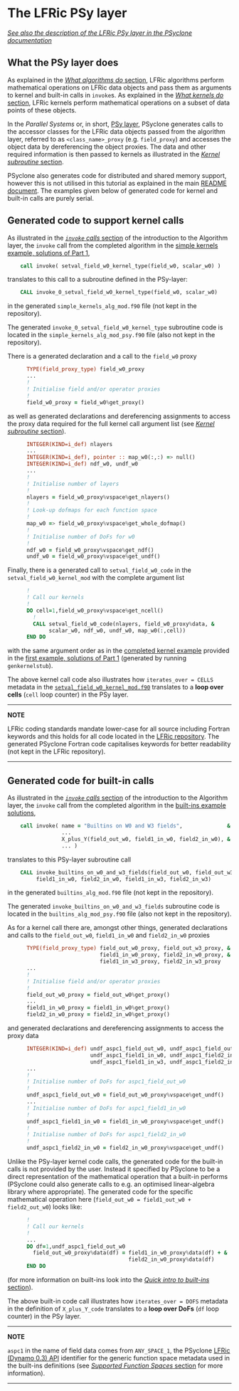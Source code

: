 # The LFRic PSy layer

[*See also the description of the LFRic PSy layer in the
PSyclone documentation*](
https://psyclone.readthedocs.io/en/stable/dynamo0p3.html#psy-layer)

## What the PSy layer does

As explained in the [*What algorithms do* section](
LFRic_algorithm.md#what-algorithms-do), LFRic algorithms perform
mathematical operations on LFRic data objects and pass them as
arguments to kernel and built-in calls in `invoke`s. As explained in
the [*What kernels do* section](LFRic_kernel.md#what-kernels-do),
LFRic kernels perform mathematical operations on a subset of data
points of these objects.

In the *Parallel Systems* or, in short, [PSy layer](
https://psyclone.readthedocs.io/en/stable/psy_layer.html), PSyclone
generates calls to the accessor classes for the LFRic data objects
passed from the algorithm layer, referred to as `<class_name>_proxy`
(e.g. `field_proxy`) and accesses the object data by dereferencing
the object proxies. The data and other required information is then
passed to kernels as illustrated in the
[*Kernel subroutine* section](LFRic_kernel.md#kernel-subroutine).

PSyclone also generates code for distributed and shared memory
support, however this is not utilised in this tutorial as explained
in the main [README document](../README.md). The examples given below
of generated code for kernel and built-in calls are purely serial.

## Generated code to support kernel calls

As illustrated in the [*`invoke` calls* section](
LFRic_algorithm.md#invoke-calls) of the introduction to the Algorithm
layer, the `invoke` call from the completed algorithm in the
[simple kernels example, solutions of Part 1](
../1_simple_kernels/solutions/part1/simple_kernels_alg_mod.x90),

```fortran
    call invoke( setval_field_w0_kernel_type(field_w0, scalar_w0) )
```

translates to this call to a subroutine defined in the PSy-layer:

```fortran
    CALL invoke_0_setval_field_w0_kernel_type(field_w0, scalar_w0)
```

in the generated `simple_kernels_alg_mod.f90` file (not kept in the repository).

The generated `invoke_0_setval_field_w0_kernel_type` subroutine code
is located in the `simple_kernels_alg_mod_psy.f90` file (also not kept in the
repository).

There is a generated declaration and a call to the `field_w0` proxy
```fortran
      TYPE(field_proxy_type) field_w0_proxy
      ...
      !
      ! Initialise field and/or operator proxies
      !
      field_w0_proxy = field_w0%get_proxy()
```

as well as generated declarations and dereferencing assignments to access
the proxy data required for the full kernel call argument list (see
[*Kernel subroutine* section](LFRic_kernel.md#kernel-subroutine)).

```fortran
      INTEGER(KIND=i_def) nlayers
      ...
      INTEGER(KIND=i_def), pointer :: map_w0(:,:) => null()
      INTEGER(KIND=i_def) ndf_w0, undf_w0
      ...
      !
      ! Initialise number of layers
      !
      nlayers = field_w0_proxy%vspace%get_nlayers()
      !
      ! Look-up dofmaps for each function space
      !
      map_w0 => field_w0_proxy%vspace%get_whole_dofmap()
      !
      ! Initialise number of DoFs for w0
      !
      ndf_w0 = field_w0_proxy%vspace%get_ndf()
      undf_w0 = field_w0_proxy%vspace%get_undf()
```

Finally, there is a generated call to `setval_field_w0_code` in the
`setval_field_w0_kernel_mod` with the complete argument list
```fortran
      !
      ! Call our kernels
      !
      DO cell=1,field_w0_proxy%vspace%get_ncell()
        !
        CALL setval_field_w0_code(nlayers, field_w0_proxy%data, &
             scalar_w0, ndf_w0, undf_w0, map_w0(:,cell))
      END DO
```

with the same argument order as in the [completed kernel example](
../1_simple_kernels/solutions/part1/setval_field_w0_kernel_mod.f90)
provided in the [first example, solutions of Part 1](
../1_simple_kernels/solutions/part1) (generated by running `genkernelstub`).

The above kernel call code also illustrates how `iterates_over = CELLS`
metadata in the [`setval_field_w0_kernel_mod.f90`](
../1_simple_kernels/solutions/part1/setval_field_w0_kernel_mod.f90)
translates to a **loop over cells** (`cell` loop counter) in the PSy layer.

---
**NOTE**

LFRic coding standards mandate lower-case for all source including
Fortran keywords and this holds for all code located in the
[LFRic repository](LFRic_intro.md#lfric-repository-structure). The
generated PSyclone Fortran code capitalises keywords for better
readability (not kept in the LFRic repository).

---

## Generated code for built-in calls

As illustrated in the [*`invoke` calls* section](
LFRic_algorithm.md#invoke-calls) of the introduction to the Algorithm
layer, the `invoke` call from the completed algorithm in the
[built-ins example solutions](../2_built_ins/solutions/builtins_alg_mod.x90),

```fortran
    call invoke( name = "Builtins on W0 and W3 fields",              &
                 ...
                 X_plus_Y(field_out_w0, field1_in_w0, field2_in_w0), &
                 ... )
```

translates to this PSy-layer subroutine call

```fortran
    CALL invoke_builtins_on_w0_and_w3_fields(field_out_w0, field_out_w3, &
         field1_in_w0, field2_in_w0, field1_in_w3, field2_in_w3)
```

in the generated `builtins_alg_mod.f90` file (not kept in the repository).

The generated `invoke_builtins_on_w0_and_w3_fields` subroutine code
is located in the `builtins_alg_mod_psy.f90` file (also not kept in the
repository).

As for a kernel call there are, amongst other things, generated declarations
and calls to the `field_out_w0`, `field1_in_w0` and `field2_in_w0` proxies

```fortran
      TYPE(field_proxy_type) field_out_w0_proxy, field_out_w3_proxy, &
                             field1_in_w0_proxy, field2_in_w0_proxy, &
                             field1_in_w3_proxy, field2_in_w3_proxy
      ...
      !
      ! Initialise field and/or operator proxies
      !
      field_out_w0_proxy = field_out_w0%get_proxy()
      ...
      field1_in_w0_proxy = field1_in_w0%get_proxy()
      field2_in_w0_proxy = field2_in_w0%get_proxy()
```

and generated declarations and dereferencing assignments to access
the proxy data

```fortran
      INTEGER(KIND=i_def) undf_aspc1_field_out_w0, undf_aspc1_field_out_w3, &
                          undf_aspc1_field1_in_w0, undf_aspc1_field2_in_w0, &
                          undf_aspc1_field1_in_w3, undf_aspc1_field2_in_w3
      ...
      !
      ! Initialise number of DoFs for aspc1_field_out_w0
      !
      undf_aspc1_field_out_w0 = field_out_w0_proxy%vspace%get_undf()
      ...
      ! Initialise number of DoFs for aspc1_field1_in_w0
      !
      undf_aspc1_field1_in_w0 = field1_in_w0_proxy%vspace%get_undf()
      !
      ! Initialise number of DoFs for aspc1_field2_in_w0
      !
      undf_aspc1_field2_in_w0 = field2_in_w0_proxy%vspace%get_undf()
```

Unlike the PSy-layer kernel code calls, the generated code for the
built-in calls is not provided by the user. Instead it specified by
PSyclone to be a direct representation of the mathematical operation
that a built-in performs (PSyclone could also generate calls to e.g.
an optimised linear-algebra library where appropriate).
The generated code for the specific mathematical operation here
(`field_out_w0 = field1_out_w0 + field2_out_w0`) looks like:

```fortran
      !
      ! Call our kernels
      !
      ...
      DO df=1,undf_aspc1_field_out_w0
        field_out_w0_proxy%data(df) = field1_in_w0_proxy%data(df) + &
                                      field2_in_w0_proxy%data(df)
      END DO
```

(for more information on built-ins look into the
[*Quick intro to built-ins* section](
../2_built_ins/README.md#quick-intro-to-built-ins)).

The above built-in code call illustrates how `iterates_over = DOFS`
metadata in the definition of `X_plus_Y_code` translates to a
**loop over DoFs** (`df` loop counter) in the PSy layer.

---
**NOTE**

`aspc1` in the name of field data comes from `ANY_SPACE_1`, the
PSyclone [LFRic (Dynamo 0.3) API](
https://psyclone.readthedocs.io/en/stable/dynamo0p3.html) identifier for
the generic function space metadata used in the built-ins definitions (see
[*Supported Function Spaces* section](
https://psyclone.readthedocs.io/en/stable/dynamo0p3.html#dynamo0-3-function-space)
for more information).

---
